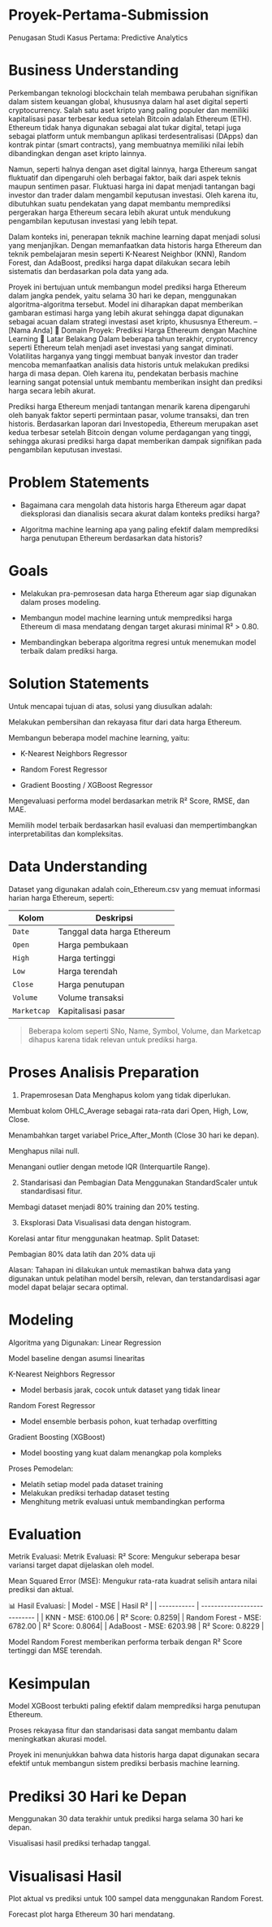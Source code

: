 # Proyek-Pertama-Submission
Penugasan Studi Kasus Pertama: Predictive Analytics
# Business Understanding
Perkembangan teknologi blockchain telah membawa perubahan signifikan dalam sistem keuangan global, khususnya dalam hal aset digital seperti cryptocurrency. Salah satu aset kripto yang paling populer dan memiliki kapitalisasi pasar terbesar kedua setelah Bitcoin adalah Ethereum (ETH). Ethereum tidak hanya digunakan sebagai alat tukar digital, tetapi juga sebagai platform untuk membangun aplikasi terdesentralisasi (DApps) dan kontrak pintar (smart contracts), yang membuatnya memiliki nilai lebih dibandingkan dengan aset kripto lainnya.

Namun, seperti halnya dengan aset digital lainnya, harga Ethereum sangat fluktuatif dan dipengaruhi oleh berbagai faktor, baik dari aspek teknis maupun sentimen pasar. Fluktuasi harga ini dapat menjadi tantangan bagi investor dan trader dalam mengambil keputusan investasi. Oleh karena itu, dibutuhkan suatu pendekatan yang dapat membantu memprediksi pergerakan harga Ethereum secara lebih akurat untuk mendukung pengambilan keputusan investasi yang lebih tepat.

Dalam konteks ini, penerapan teknik machine learning dapat menjadi solusi yang menjanjikan. Dengan memanfaatkan data historis harga Ethereum dan teknik pembelajaran mesin seperti K-Nearest Neighbor (KNN), Random Forest, dan AdaBoost, prediksi harga dapat dilakukan secara lebih sistematis dan berdasarkan pola data yang ada.

Proyek ini bertujuan untuk membangun model prediksi harga Ethereum dalam jangka pendek, yaitu selama 30 hari ke depan, menggunakan algoritma-algoritma tersebut. Model ini diharapkan dapat memberikan gambaran estimasi harga yang lebih akurat sehingga dapat digunakan sebagai acuan dalam strategi investasi aset kripto, khususnya Ethereum.
– [Nama Anda]
📂 Domain Proyek: Prediksi Harga Ethereum dengan Machine Learning
📌 Latar Belakang
Dalam beberapa tahun terakhir, cryptocurrency seperti Ethereum telah menjadi aset investasi yang sangat diminati. Volatilitas harganya yang tinggi membuat banyak investor dan trader mencoba memanfaatkan analisis data historis untuk melakukan prediksi harga di masa depan. Oleh karena itu, pendekatan berbasis machine learning sangat potensial untuk membantu memberikan insight dan prediksi harga secara lebih akurat.

Prediksi harga Ethereum menjadi tantangan menarik karena dipengaruhi oleh banyak faktor seperti permintaan pasar, volume transaksi, dan tren historis. Berdasarkan laporan dari Investopedia, Ethereum merupakan aset kedua terbesar setelah Bitcoin dengan volume perdagangan yang tinggi, sehingga akurasi prediksi harga dapat memberikan dampak signifikan pada pengambilan keputusan investasi.

# Problem Statements
- Bagaimana cara mengolah data historis harga Ethereum agar dapat dieksplorasi dan dianalisis secara akurat dalam konteks prediksi harga?

- Algoritma machine learning apa yang paling efektif dalam memprediksi harga penutupan Ethereum berdasarkan data historis?

# Goals
- Melakukan pra-pemrosesan data harga Ethereum agar siap digunakan dalam proses modeling.

- Membangun model machine learning untuk memprediksi harga Ethereum di masa mendatang dengan target akurasi minimal R² > 0.80.

- Membandingkan beberapa algoritma regresi untuk menemukan model terbaik dalam prediksi harga.

# Solution Statements
Untuk mencapai tujuan di atas, solusi yang diusulkan adalah:

Melakukan pembersihan dan rekayasa fitur dari data harga Ethereum.

Membangun beberapa model machine learning, yaitu:

- K-Nearest Neighbors Regressor

- Random Forest Regressor

- Gradient Boosting / XGBoost Regressor

Mengevaluasi performa model berdasarkan metrik R² Score, RMSE, dan MAE.

Memilih model terbaik berdasarkan hasil evaluasi dan mempertimbangkan interpretabilitas dan kompleksitas.

# Data Understanding
Dataset yang digunakan adalah coin_Ethereum.csv yang memuat informasi harian harga Ethereum, seperti:

| Kolom       | Deskripsi                   |
| ----------- | --------------------------- |
| `Date`      | Tanggal data harga Ethereum |
| `Open`      | Harga pembukaan             |
| `High`      | Harga tertinggi             |
| `Low`       | Harga terendah              |
| `Close`     | Harga penutupan             |
| `Volume`    | Volume transaksi            |
| `Marketcap` | Kapitalisasi pasar          |


> Beberapa kolom seperti SNo, Name, Symbol, Volume, dan Marketcap dihapus karena tidak relevan untuk prediksi harga.

# Proses Analisis Preparation
1. Prapemrosesan Data
Menghapus kolom yang tidak diperlukan.

Membuat kolom OHLC_Average sebagai rata-rata dari Open, High, Low, Close.

Menambahkan target variabel Price_After_Month (Close 30 hari ke depan).

Menghapus nilai null.

Menangani outlier dengan metode IQR (Interquartile Range).

2. Standarisasi dan Pembagian Data
Menggunakan StandardScaler untuk standardisasi fitur.

Membagi dataset menjadi 80% training dan 20% testing.

3. Eksplorasi Data
Visualisasi data dengan histogram.

Korelasi antar fitur menggunakan heatmap.
Split Dataset:

Pembagian 80% data latih dan 20% data uji

Alasan: Tahapan ini dilakukan untuk memastikan bahwa data yang digunakan untuk pelatihan model bersih, relevan, dan terstandardisasi agar model dapat belajar secara optimal.

# Modeling
Algoritma yang Digunakan:
Linear Regression

Model baseline dengan asumsi linearitas

K-Nearest Neighbors Regressor

- Model berbasis jarak, cocok untuk dataset yang tidak linear

Random Forest Regressor

- Model ensemble berbasis pohon, kuat terhadap overfitting

Gradient Boosting (XGBoost)

- Model boosting yang kuat dalam menangkap pola kompleks

Proses Pemodelan:
- Melatih setiap model pada dataset training
- Melakukan prediksi terhadap dataset testing
- Menghitung metrik evaluasi untuk membandingkan performa

# Evaluation
Metrik Evaluasi:
Metrik Evaluasi:
R² Score: Mengukur seberapa besar variansi target dapat dijelaskan oleh model.

Mean Squared Error (MSE): Mengukur rata-rata kuadrat selisih antara nilai prediksi dan aktual.

📊 Hasil Evaluasi:
| Model - MSE	|					Hasil R²						|
| ----------- | --------------------------- |
| KNN - MSE: 6100.06 | R² Score: 0.8259|
| Random Forest - MSE: 6782.00 | R² Score: 0.8064|
| AdaBoost - MSE: 6203.98 |  R² Score: 0.8229 |

Model Random Forest memberikan performa terbaik dengan R² Score tertinggi dan MSE terendah.

# Kesimpulan
Model XGBoost terbukti paling efektif dalam memprediksi harga penutupan Ethereum.

Proses rekayasa fitur dan standarisasi data sangat membantu dalam meningkatkan akurasi model.

Proyek ini menunjukkan bahwa data historis harga dapat digunakan secara efektif untuk membangun sistem prediksi berbasis machine learning.

# Prediksi 30 Hari ke Depan
Menggunakan 30 data terakhir untuk prediksi harga selama 30 hari ke depan.

Visualisasi hasil prediksi terhadap tanggal.

# Visualisasi Hasil
Plot aktual vs prediksi untuk 100 sampel data menggunakan Random Forest.

Forecast plot harga Ethereum 30 hari mendatang.
